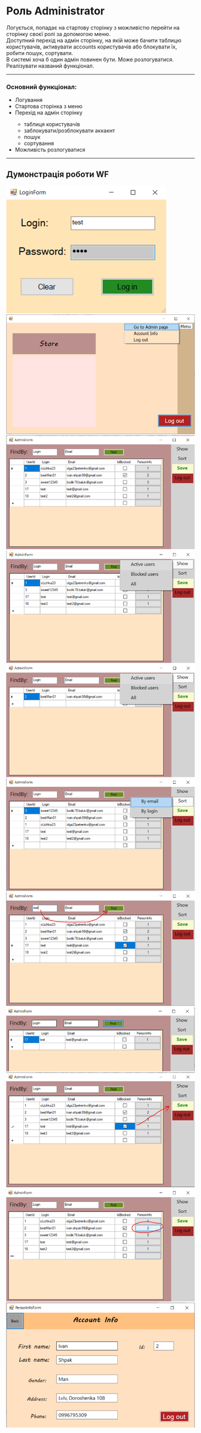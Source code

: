 <!DOCTYPE html>
<html lang="en">
<head>
	<meta charset="UTF-8">
</head>
<body>
    <div>
		<h1>Роль Administrator</h1>
		<div>Логується, попадає на стартову сторінку з можливістю перейти на сторінку своєї ролі за допомогою меню. </div>
		<div>Доступний перехід на адмін сторінку, на якій може бачити таблицю користувачів, активувати accounts користувачів або блокувати їх, робити пошук, сортувати.</div> 
		<div>В системі хоча б один адмін повинен бути. Може розлогуватися. Реалізувати названий функціонал.</div>
	<div>
	<hr>
	<h3>Основний функціонал:</h3>
	<ul>
		<li>Логування</li>
		<li>Стартова сторінка з меню</li>
		<li>Перехід на адмін сторінку</li>
		<ul>
			<li>таблиця користувачів</li>
			<li>заблокувати/розблокувати аккакнт</li>
			<li>пошук</li>
			<li>сортування</li>
		</ul>
		<li>Можливість розлогуватися</li>
	</ul>
	<hr>
	<h2>Думонстрація роботи WF</h2>
	<img src="Folder/logIn-page.png">
	<img src="Folder/start-page.png">
	<img src="Folder/admin-page.png">
	<img src="Folder/show-active.png">
	<img src="Folder/show-blocked.png">
	<img src="Folder/sort.png">
	<img src="Folder/findByLogin.png">
	<img src="Folder/result.png">
	<img src="Folder/isBlocked-true.png">
	<img src="Folder/get-info.png">
	<img src="Folder/info-page.png">
	
</body>
</html>
